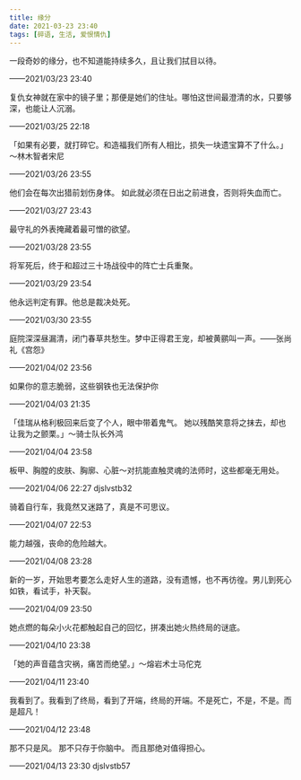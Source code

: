 ```yaml
---
title: 缘分
date: 2021-03-23 23:40
tags: [碎语, 生活, 爱恨情仇]
---
```


一段奇妙的缘分，也不知道能持续多久，且让我们拭目以待。

——2021/03/23 23:40

复仇女神就在家中的镜子里；那便是她们的住址。哪怕这世间最澄清的水，只要够深，也能让人沉溺。

——2021/03/25 22:18

「如果有必要，就打碎它。和造福我们所有人相比，损失一块遗宝算不了什么。」～林木智者宋尼

——2021/03/26 23:55

他们会在每次出猎前划伤身体。 如此就必须在日出之前进食，否则将失血而亡。

——2021/03/27 23:43

最守礼的外表掩藏着最可憎的欲望。

——2021/03/28 23:55

将军死后，终于和超过三十场战役中的阵亡士兵重聚。

——2021/03/29 23:54

他永远判定有罪。他总是裁决处死。

——2021/03/30 23:55

庭院深深昼漏清，闭门春草共愁生。梦中正得君王宠，却被黄鹂叫一声。——张尚礼《宫怨》

——2021/04/02 23:56

如果你的意志脆弱，这些钢铁也无法保护你

——2021/04/03 21:35

「佳瑞从格利极回来后变了个人，眼中带着鬼气。 她以残酷笑意将之抹去，却也让我为之颤栗。」～骑士队长外鸿

——2021/04/04 23:58

板甲、胸膛的皮肤、胸廓、心脏～对抗能直触灵魂的法师时，这些都毫无用处。

——2021/04/06 22:27  djslvstb32

骑着自行车，我竟然又迷路了，真是不可思议。

——2021/04/07 22:53

能力越强，丧命的危险越大。

——2021/04/08 23:28

新的一岁，开始思考要怎么走好人生的道路，没有遗憾，也不再彷徨。男儿到死心如铁，看试手，补天裂。

——2021/04/09 23:50

她点燃的每朵小火花都触起自己的回忆，拼凑出她火热终局的谜底。

——2021/04/10 23:38

「她的声音蕴含灾祸，痛苦而绝望。」～熔岩术士马佗克

——2021/04/11 23:40

我看到了。我看到了终局，看到了开端，终局的开端。不是死亡，不是，不是。而是超凡！

——2021/04/12 23:48

那不只是风。 那不只存于你脑中。 而且那绝对值得担心。

——2021/04/13 23:30  djslvstb57

